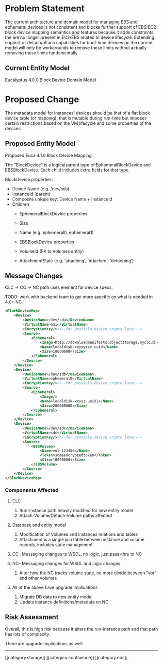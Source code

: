
# Problem Statement
The current architecture and domain model for managing EBS and ephemeral devices is not consistent and blocks further support of EBS/EC2 block device mapping semantics and features because it adds constraints the are no longer present in EC2/EBS related to device lifecycle. Extending support of detach/attach capabilities for boot-time devices on the current model will only be workarounds to remove those limits without actually removing those limits fundamentally.


## Current Entity Model
Eucalyptus 4.0.0 Block Device Domain Model


# Proposed Change
The metadata model for instances' devices should be that of a flat block device table (or mapping), that is mutable during run-time but imposes certain restrictions based on the VM lifecycle and some properties of the devices.


## Proposed Entity Model
Proposed Euca 4.1.0 Block Device Mapping

The "BlockDevice" is a logical parent type of EphemeralBlockDevice and EBSBlockDevice. Each child includes extra fields for that type.

BlockDevice properties:


* Device Name (e.g. /dev/sda)
* InstanceId (parent)
* Composite unique key: Device Name + InstanceId
* Children
    * EphemeralBlockDevice properties
    * Size
    * Name (e.g. ephemeral0, ephemeral1)

    
    * EBSBlockDevice properties
    * VolumeId (FK to Volumes entity)
    * AttachmentState (e.g. 'attaching', 'attached', 'detaching')

    

    


## Message Changes
CLC -> CC -> NC path uses <VBR> element for device specs.

TODO: work with backend team to get more specific on what is needed in 4.0+ NC.


```xml
<BlockDeviceMap>
	<Device>
		<DeviceName>/dev/sda</DeviceName>
		<VirtualName>ami</VirtualName>
		<EncryptionKey/><!--for possible device crypto later-->
		<Source>
			<Ephemeral>
				<Image>http://downloadmanifests.objectstorage.mycloud.com:8773/downloadmanifest-i-12355.manifest.xml</Image>
				<Name>localdisk-xxyyyzzz-uuid</Name>
				<Size>10000000</Size>
			</Ephemeral>
		</Source>
	</Device>
	<Device>
		<DeviceName>/dev/sdb</DeviceName>
		<VirtualName>ephemeral0</VirtualName>
		<EncryptionKey/><!--for possible device crypto later-->
		<Source>
			<Ephemeral>
				<Image/>
				<Name>localdisk-xxyyz-uuid2</Name>
				<Size>200000000</Size>
			</Ephemeral>
		</Source>
	</Device>
	<Device>
		<DeviceName>/dev/sdc</DeviceName>
		<VirtualName>sdc</VirtualName>
		<EncryptionKey/><!--for possible device crypto later-->
		<Source>
			<EBSVolume>
				<Name>vol-123456</Name>
				<Token>someencryptedtoken</Token>
				<Size>10000000</Size>
			</EBSVolume>
		</Source>
	</Device>
</BlockDeviceMap>
```

### Components Affected

1. CLC
    1. Run-Instance path heavily modified for new entity model
    1. Attach-Volume/Detach-Volume paths affected

    
1. Database and entity model
    1. Modification of Volumes and Instances relations and tables
    1. Attachment is a single join table between instance and volume records, includes state management

    

    
1. CC– Messaging changes to WSDL, no logic, just pass-thru to NC
1. NC– Messaging changes for WSDL and logic changes
    1. Alter how the NC tracks volume state, no more divide between "vbr" and other volumes

    
1. All of the above have upgrade implications
    1. Migrate DB data to new entity model
    1. Update instance definitions/metadata on NC

    




## Risk Assessment
Overall, this is high risk because it alters the run-instance path and that path has lots of complexity.

There are upgrade implications as well.



*****

[[category.storage]] 
[[category.confluence]]
[[category.ebs]]
